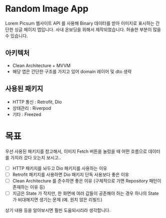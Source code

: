 # Random Image App
Lorem Picsum 웹사이트 API 를 사용해 Binary 데이터를 받아 이미지로 표시하는 간단한 싱글 페이지 앱입니다.
사내 온보딩을 위해서 제작되었습니다. 허술한 부분이 많을 수 있습니다.

## 아키텍처
- Clean Architecture + MVVM
- 해당 앱은 간단한 구조를 가지고 있어 domain 레이어 및 dto 생략

## 사용된 패키지
- HTTP 통신 : Retrofit, Dio
- 상태관리 : Riverpod
- 기타 : Freezed

# 목표
우선 사용된 패키지를 참고해서, 이미지 Fetch 버튼을 눌렀을 때 어떤 흐름으로 데이터를 가지러 갔다 오는지 보시고..

- [ ] HTTP 패키지를 놔두고 Dio 패키지를 사용하는 이유
- [ ] Retrofit 패키지를 사용하면 Dio 패키지 단독 사용보다 좋은 이유
- [ ] Clean Architecture 를 준수하면 좋은 이유 (구체적으로 가면 Repository 패턴이 존재하는 이유 등)
- [ ] 지금은 State 가 작지만, 한 화면에 여러 값들이 공존해야 하는 경우 하나의 State 가 비대해지면 생기는 문제 (예. 원치 않은 리빌드)

상기 내용 등을 알아보시면 훨씬 도움되시리라 생각합니다.
